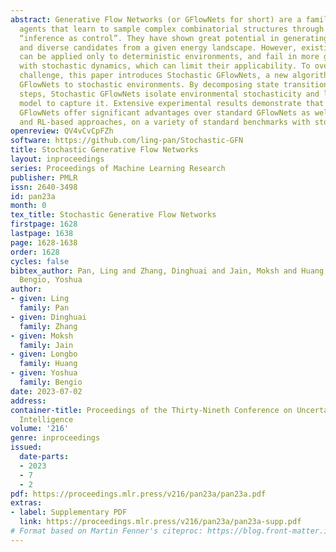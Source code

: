 ```yaml
---
abstract: Generative Flow Networks (or GFlowNets for short) are a family of probabilistic
  agents that learn to sample complex combinatorial structures through the lens of
  “inference as control”. They have shown great potential in generating high-quality
  and diverse candidates from a given energy landscape. However, existing GFlowNets
  can be applied only to deterministic environments, and fail in more general tasks
  with stochastic dynamics, which can limit their applicability. To overcome this
  challenge, this paper introduces Stochastic GFlowNets, a new algorithm that extends
  GFlowNets to stochastic environments. By decomposing state transitions into two
  steps, Stochastic GFlowNets isolate environmental stochasticity and learn a dynamics
  model to capture it. Extensive experimental results demonstrate that Stochastic
  GFlowNets offer significant advantages over standard GFlowNets as well as MCMC-
  and RL-based approaches, on a variety of standard benchmarks with stochastic dynamics.
openreview: QV4vCvCpFZh
software: https://github.com/ling-pan/Stochastic-GFN
title: Stochastic Generative Flow Networks
layout: inproceedings
series: Proceedings of Machine Learning Research
publisher: PMLR
issn: 2640-3498
id: pan23a
month: 0
tex_title: Stochastic Generative Flow Networks
firstpage: 1628
lastpage: 1638
page: 1628-1638
order: 1628
cycles: false
bibtex_author: Pan, Ling and Zhang, Dinghuai and Jain, Moksh and Huang, Longbo and
  Bengio, Yoshua
author:
- given: Ling
  family: Pan
- given: Dinghuai
  family: Zhang
- given: Moksh
  family: Jain
- given: Longbo
  family: Huang
- given: Yoshua
  family: Bengio
date: 2023-07-02
address:
container-title: Proceedings of the Thirty-Nineth Conference on Uncertainty in Artificial
  Intelligence
volume: '216'
genre: inproceedings
issued:
  date-parts:
  - 2023
  - 7
  - 2
pdf: https://proceedings.mlr.press/v216/pan23a/pan23a.pdf
extras:
- label: Supplementary PDF
  link: https://proceedings.mlr.press/v216/pan23a/pan23a-supp.pdf
# Format based on Martin Fenner's citeproc: https://blog.front-matter.io/posts/citeproc-yaml-for-bibliographies/
---
```

